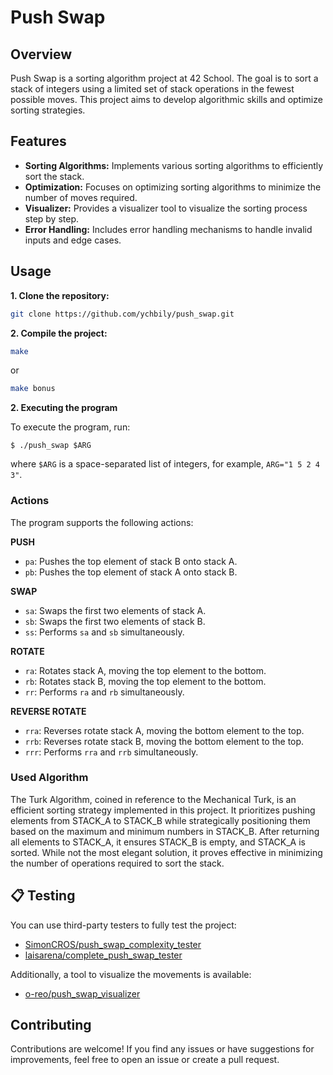 # Push Swap

## Overview

Push Swap is a sorting algorithm project at 42 School. The goal is to sort a stack of integers using a limited set of stack operations in the fewest possible moves. This project aims to develop algorithmic skills and optimize sorting strategies.

## Features

- **Sorting Algorithms:** Implements various sorting algorithms to efficiently sort the stack.
- **Optimization:** Focuses on optimizing sorting algorithms to minimize the number of moves required.
- **Visualizer:** Provides a visualizer tool to visualize the sorting process step by step.
- **Error Handling:** Includes error handling mechanisms to handle invalid inputs and edge cases.

## Usage

**1. Clone the repository:**

```bash
git clone https://github.com/ychbily/push_swap.git
```
**2. Compile the project:**
```bash
make
```
or
```bash
make bonus
```
**2. Executing the program**

To execute the program, run:

```shell
$ ./push_swap $ARG
```

where `$ARG` is a space-separated list of integers, for example, `ARG="1 5 2 4 3"`.

### Actions

The program supports the following actions:

**PUSH**
- `pa`: Pushes the top element of stack B onto stack A.
- `pb`: Pushes the top element of stack A onto stack B.

**SWAP**
- `sa`: Swaps the first two elements of stack A.
- `sb`: Swaps the first two elements of stack B.
- `ss`: Performs `sa` and `sb` simultaneously.

**ROTATE**
- `ra`: Rotates stack A, moving the top element to the bottom.
- `rb`: Rotates stack B, moving the top element to the bottom.
- `rr`: Performs `ra` and `rb` simultaneously.

**REVERSE ROTATE**
- `rra`: Reverses rotate stack A, moving the bottom element to the top.
- `rrb`: Reverses rotate stack B, moving the bottom element to the top.
- `rrr`: Performs `rra` and `rrb` simultaneously.

### Used Algorithm

The Turk Algorithm, coined in reference to the Mechanical Turk, is an efficient sorting strategy implemented in this project. It prioritizes pushing elements from STACK_A to STACK_B while strategically positioning them based on the maximum and minimum numbers in STACK_B. After returning all elements to STACK_A, it ensures STACK_B is empty, and STACK_A is sorted. While not the most elegant solution, it proves effective in minimizing the number of operations required to sort the stack.

## 📋 Testing

You can use third-party testers to fully test the project:

- [SimonCROS/push_swap_complexity_tester](https://github.com/SimonCROS/push_swap_tester)
- [laisarena/complete_push_swap_tester](https://github.com/laisarena/push_swap_tester)

Additionally, a tool to visualize the movements is available:

- [o-reo/push_swap_visualizer](https://github.com/o-reo/push_swap_visualizer)

## Contributing
Contributions are welcome! If you find any issues or have suggestions for improvements, feel free to open an issue or create a pull request.

